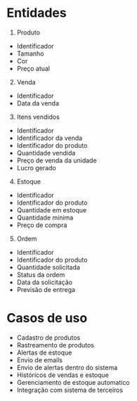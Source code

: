 # Entidades
 1. Produto
  - Identificador
  - Tamanho
  - Cor
  - Preço atual

 2. Venda 
  - Identificador
  - Data da venda

 3. Itens vendidos
  - Identificador
  - Identificador da venda
  - Identificador do produto
  - Quantidade vendida
  - Preço de venda da unidade
  - Lucro gerado

 4. Estoque
  - Identificador
  - Identificador do produto
  - Quantidade em estoque
  - Quantidade mínima 
  - Preço de compra

 5. Ordem
  - Identificador
  - Identificador do produto
  - Quantidade solicitada
  - Status da ordem
  - Data da solicitação
  - Previsão de entrega

# Casos de uso
 - Cadastro de produtos
 - Rastreamento de produtos
 - Alertas de estoque
 - Envio de emails
 - Envio de alertas dentro do sistema
 - Históricos de vendas e estoque
 - Gerenciamento de estoque automatico
 - Integração com sistema de terceiros
